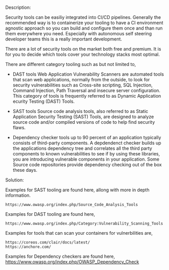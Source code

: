 Description:

Security tools can be easiliy integrated into CI/CD pipelines.
Generally the recommended way is to containerize your tooling to
have a CI environment agnostic approach so you can build and configure them
once and than run them everywhere you need. Especially with autonomous 
self steering developer teams this is a really important development.

There are a lot of security tools on the market both free
and premium. It is for you to decide which tools cover your technology
stacks most optimal.

There are different category tooling such as but not limited to,

- DAST tools
  Web Application Vulnerability Scanners are automated tools that scan
  web applications, normally from the outside, to look for security
  vulnerabilities such as Cross-site scripting, SQL Injection, 
  Command Injection, Path Traversal and insecure server configuration. 
  This category of tools is frequently referred to as Dynamic Application 
  ecurity Testing (DAST) Tools.  

- SAST tools
  Source code analysis tools, also referred to as Static 
  Application Security Testing (SAST) Tools, are designed to 
  analyze source code and/or compiled versions of code to help 
  find security flaws.  

- Dependency checker tools
   up to 90 percent of an application typically consists of third-party components.
   A depdendenct checker builds up the applications dependency tree and correlates
   all the third party components to known vulnerabilities to see if
   by using these libraries, you are introducing vulnerable components in your 
   application. Some Source code repositories provide dependency checking out
   of the box these days.

Solution:

Examples for SAST tooling are found here, allong with more in depth
information.

    https://www.owasp.org/index.php/Source_Code_Analysis_Tools

Examples for DAST tooling are found here,

    https://www.owasp.org/index.php/Category:Vulnerability_Scanning_Tools


Examples for tools that can scan your containers for vulnerbilities are,

    https://coreos.com/clair/docs/latest/
    https://anchore.com/

Examples for Dependency checkers are found here,
    https://www.owasp.org/index.php/OWASP_Dependency_Check
